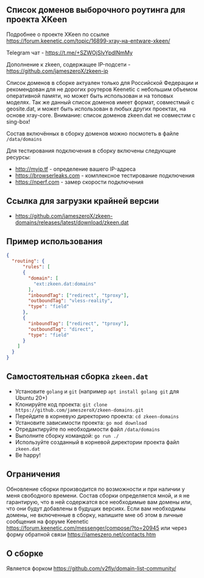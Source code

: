 ## Список доменов выборочного роутинга для проекта XKeen

Подробнее о проекте XKeen по ссылке <https://forum.keenetic.com/topic/16899-xray-на-entware-xkeen/>

Telegram чат - <https://t.me/+SZWOjSlvYpdlNmMy>

Дополнение к zkeen, содержащее IP-подсети - <https://github.com/jameszeroX/zkeen-ip> 

Список доменов в сборке актуален только для Российской Федерации и рекомендован для не дорогих роутеров Keenetic с небольшим объемом оперативной памяти, но может быть использован и на топовых моделях. Так же данный список доменов имеет формат, совместмый с geosite.dat, и может быть использован в любых других проектах, на основе xray-core. Внимание: список доменов zkeen.dat не совместим с sing-box!

Состав включённых в сборку доменов можно посмотеть в файле `/data/domains`

Для тестирования подключения в сборку включены следующие ресурсы:
- <http://myip.tf> - определение вашего IP-адреса
- <https://browserleaks.com> - комплексное тестирование подключения
- <https://nperf.com> - замер скорости подключения

## Ссылка для загрузки крайней версии

- <https://github.com/jameszeroX/zkeen-domains/releases/latest/download/zkeen.dat>

## Пример использования

```json
{
  "routing": {
      "rules": [
      {
        "domain": [
          "ext:zkeen.dat:domains"
        ],
        "inboundTag": ["redirect", "tproxy"],
        "outboundTag": "vless-reality",
        "type": "field"
      },
      {
        "inboundTag": ["redirect", "tproxy"],
        "outboundTag": "direct",
        "type": "field"
      }
    ]
  }
}
```

## Самостоятельная сборка `zkeen.dat`

- Установите `golang` и `git` (например `apt install golang git` для Ubuntu 20+)
- Клонируйте код проекта: `git clone https://github.com/jameszeroX/zkeen-domains.git`
- Перейдите в корневую директорию проекта: `cd zkeen-domains`
- Установите зависимости проекта: `go mod download`
- Отредактируйте по необходимости файл `/data/domains`
- Выполните сборку командой: `go run ./`
- Используйте созданный в корневой директории проекта файл `zkeen.dat`
- Be happy!

## Ограничения
Обновление сборки производится по возможности и при наличии у меня свободного времени. Состав сборки определяется мной, и я не гарантирую, что в ней содержатся все необходимые вам домены или, что они будут добавлены в будущих версиях. Если вам необходимы домены, не включенные в сборку, напишите мне об этом в личные сообщения на форуме Keenetic <https://forum.keenetic.com/messenger/compose/?to=20945> или через форму обратной связи <https://jameszero.net/contacts.htm>

## О сборке
Является форком <https://github.com/v2fly/domain-list-community/>
